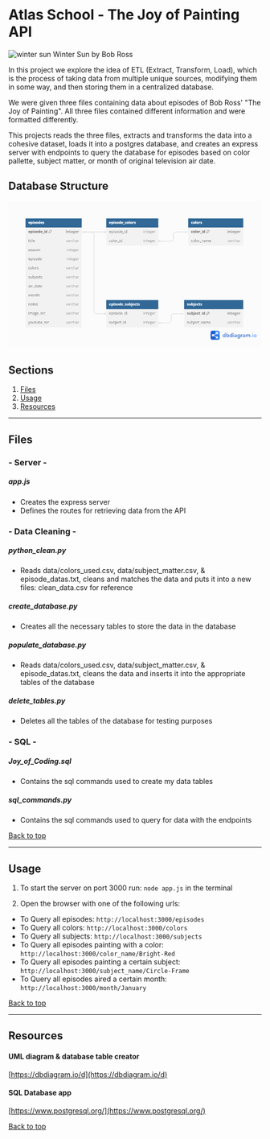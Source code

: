 # Atlas School - The Joy of Painting API

![winter sun](https://www.twoinchbrush.com/images/painting270.png)
Winter Sun by Bob Ross

In this project we explore the idea of ETL (Extract, Transform, Load), which is the process of taking data from multiple unique sources, modifying them in some way, and then storing them in a centralized database. 

We were given three files containing data about episodes of Bob Ross' "The Joy of Painting". All three files contained different information and were formatted differently.

This projects reads the three files, extracts and transforms the data into a cohesive dataset, loads it into a postgres database, and creates an express server with endpoints to query the database for episodes based on color pallette, subject matter, or month of original television air date.

## Database Structure

![UML Diagram pic](UML_diagram.png)

## Sections
<a name="Sections"></a>

1. [Files](#Files)
2. [Usage](#Usage)
3. [Resources](#Resources)
__________________________________________________________________________________________________________________________________________
<a name="Files"></a>

## Files

### - Server -
##### app.js
- Creates the express server
- Defines the routes for retrieving data from the API

### - Data Cleaning -
##### python_clean.py
- Reads data/colors_used.csv, data/subject_matter.csv, & episode_datas.txt, cleans and matches the data and puts it into a new files: clean_data.csv for reference

##### create_database.py
- Creates all the necessary tables to store the data in the database

##### populate_database.py
- Reads data/colors_used.csv, data/subject_matter.csv, & episode_datas.txt, cleans the data and inserts it into the appropriate tables of the database

##### delete_tables.py
- Deletes all the tables of the database for testing purposes

### - SQL -
##### Joy_of_Coding.sql
- Contains the sql commands used to create my data tables

##### sql_commands.py
- Contains the sql commands used to query for data with the endpoints

[Back to top](#Sections)
__________________________________________________________________________________________________________________________________________
<a name="Usage"></a>

## Usage

1. To start the server on port 3000 run:
  `node app.js`
  in the terminal

2. Open the browser with one of the following urls:
- To Query all episodes: `http://localhost:3000/episodes`
- To Query all colors: `http://localhost:3000/colors`
- To Query all subjects: `http://localhost:3000/subjects`
- To Query all episodes painting with a color: `http://localhost:3000/color_name/Bright-Red`
- To Query all episodes painting a certain subject: `http://localhost:3000/subject_name/Circle-Frame`
- To Query all episodes aired a certain month: `http://localhost:3000/month/January`



[Back to top](#Sections)
__________________________________________________________________________________________________________________________________________
<a name="Resources"></a>

## Resources

#### UML diagram & database table creator
[https://dbdiagram.io/d](https://dbdiagram.io/d)

#### SQL Database app
[https://www.postgresql.org/](https://www.postgresql.org/)

[Back to top](#Sections)
